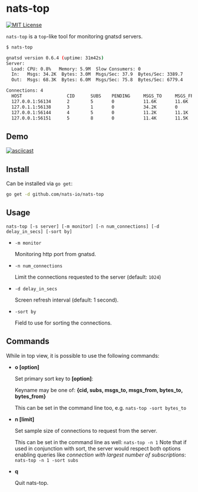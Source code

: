 # nats-top

[![MIT License](http://img.shields.io/badge/license-MIT-blue.svg?style=flat-square)][license]

[license]: https://github.com/nats-io/nats-top/blob/master/LICENSE

`nats-top` is a `top`-like tool for monitoring gnatsd servers.

```sh
$ nats-top

gnatsd version 0.6.4 (uptime: 31m42s)
Server:
  Load: CPU: 0.8%   Memory: 5.9M  Slow Consumers: 0
  In:   Msgs: 34.2K  Bytes: 3.0M  Msgs/Sec: 37.9  Bytes/Sec: 3389.7
  Out:  Msgs: 68.3K  Bytes: 6.0M  Msgs/Sec: 75.8  Bytes/Sec: 6779.4

Connections: 4
  HOST                 CID      SUBS    PENDING     MSGS_TO     MSGS_FROM   BYTES_TO    BYTES_FROM  LANG     VERSION
  127.0.0.1:56134      2        5       0           11.6K       11.6K       1.1M        905.1K      go       1.1.0
  127.0.1.1:56138      3        1       0           34.2K       0           3.0M        0           go       1.1.0
  127.0.0.1:56144      4        5       0           11.2K       11.1K       873.5K      1.1M        go       1.1.0
  127.0.0.1:56151      5        8       0           11.4K       11.5K       1014.6K     1.0M        go       1.1.0
```

## Demo

[![asciicast](https://asciinema.org/a/6xgidw31a47b3uwrg0uim6083.png)](https://asciinema.org/a/6xgidw31a47b3uwrg0uim6083)

## Install

Can be installed via `go get`:

```sh
go get -d github.com/nats-io/nats-top
```

## Usage

```
nats-top [-s server] [-m monitor] [-n num_connections] [-d delay_in_secs] [-sort by]
```

- `-m monitor`

  Monitoring http port from gnatsd.

- `-n num_connections`

  Limit the connections requested to the server (default: `1024`)

- `-d delay_in_secs`

  Screen refresh interval (default: 1 second).

- `-sort by `

  Field to use for sorting the connections.

## Commands

While in top view, it is possible to use the following commands:

- **o [option]**

  Set primary sort key to **[option]**:

  Keyname may be one of: **{cid, subs, msgs_to, msgs_from, bytes_to, bytes_from}**

  This can be set in the command line too, e.g. `nats-top -sort bytes_to`

- **n [limit]**

  Set sample size of connections to request from the server.

  This can be set in the command line as well: `nats-top -n 1`
  Note that if used in conjunction with sort, the server would respect
  both options enabling queries like _connection with largest number of subscriptions_:
  `nats-top -n 1 -sort subs`

- **q**

  Quit nats-top.
